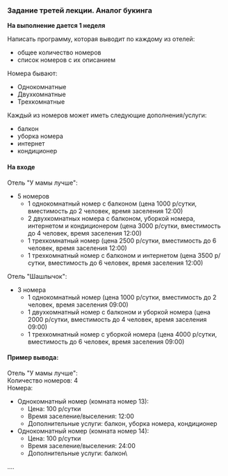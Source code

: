 ### Задание третей лекции. Аналог букинга
**На выполнение дается 1 неделя**

Написать программу, которая выводит по каждому из отелей:
- общее количество номеров
- список номеров с их описанием

Номера бывают:
- Однокомнатные
- Двухкомнатные
- Трехкомнатные

Каждый из номеров может иметь следующие дополнения/услуги:
- балкон
- уборка номера
- интернет
- кондиционер

#### На входе
Отель "У мамы лучше":
- 5 номеров
  - 1 однокомнатный номер с балконом (цена 1000 р/сутки, вместимость до 2 человек, время заселения 12:00)
  - 2 двухкомнатных номера с балконом, уборкой номера, интернетом и кондиционером (цена 3000 р/сутки, вместимость до 4 человек, время заселения 12:00)
  - 1 трехкомнатный номер (цена 2500 р/сутки, вместимость до 6 человек, время заселения 12:00)
  - 1 трехкомнатный номер с балконом и интернетом (цена 3500 р/сутки, вместимость до 6 человек, время заселения 12:00)

Отель "Шашлычок":
- 3 номера
    - 1 однокомнатный номер (цена 1000 р/сутки, вместимость до 2 человек, время заселения 09:00)
    - 1 двухкомнатный номер с балконом и уборкой номера (цена 2000 р/сутки, вместимость до 4 человек, время заселения 09:00)
    - 1 трехкомнатный номер с уборкой номера (цена 4000 р/сутки, вместимость до 6 человек, время заселения 09:00)

#### Пример вывода:
Отель "У мамы лучше":\
Количество номеров: 4\
Номера:
- Однокомнатный номер (комната номер 13):
  - Цена: 100 р/сутки
  - Время заселение/выселения: 12:00
  - Дополнительные услуги: балкон, уборка номера, кондиционер
- Однокомнатный номер (комната номер 14):
    - Цена: 100 р/сутки
    - Время заселение/выселения: 24:00
    - Дополнительные услуги: балкон\

....

